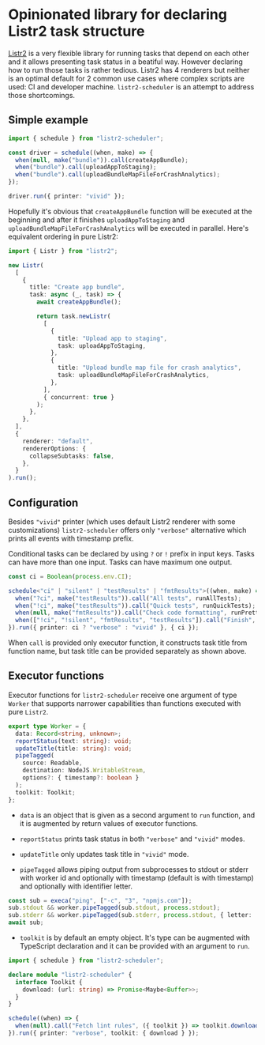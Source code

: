 # Opinionated library for declaring Listr2 task structure

[Listr2](https://listr2.kilic.dev) is a very flexible library for running tasks that
depend on each other and it allows presenting task status in a beatiful way.
However declaring how to run those tasks is rather tedious. Listr2 has 4 renderers
but neither is an optimal default for 2 common use cases where complex scripts are used:
CI and developer machine. `listr2-scheduler` is an attempt to address those shortcomings.

## Simple example

```TypeScript
import { schedule } from "listr2-scheduler";

const driver = schedule((when, make) => {
  when(null, make("bundle")).call(createAppBundle);
  when("bundle").call(uploadAppToStaging);
  when("bundle").call(uploadBundleMapFileForCrashAnalytics);
});

driver.run({ printer: "vivid" });
```

Hopefully it's obvious that `createAppBundle` function will be executed at the beginning
and after it finishes `uploadAppToStaging` and `uploadBundleMapFileForCrashAnalytics` will
be executed in parallel. Here's equivalent ordering in pure Listr2:

```TypeScript
import { Listr } from "listr2";

new Listr(
  [
    {
      title: "Create app bundle",
      task: async (_, task) => {
        await createAppBundle();

        return task.newListr(
          [
            {
              title: "Upload app to staging",
              task: uploadAppToStaging,
            },
            {
              title: "Upload bundle map file for crash analytics",
              task: uploadBundleMapFileForCrashAnalytics,
            },
          ],
          { concurrent: true }
        );
      },
    },
  ],
  {
    renderer: "default",
    rendererOptions: {
      collapseSubtasks: false,
    },
  }
).run();
```

## Configuration

Besides `"vivid"` printer (which uses default Listr2 renderer with some customizations)
`listr2-scheduler` offers only `"verbose"` alternative which prints all events with
timestamp prefix.

Conditional tasks can be declared by using `?` or `!` prefix in input keys. Tasks can
have more than one input. Tasks can have maximum one output.

```TypeScript
const ci = Boolean(process.env.CI);

schedule<"ci" | "silent" | "testResults" | "fmtResults">((when, make) => {
  when("?ci", make("testResults")).call("All tests", runAllTests);
  when("!ci", make("testResults")).call("Quick tests", runQuickTests);
  when(null, make("fmtResults")).call("Check code formatting", runPrettier);
  when(["!ci", "!silent", "fmtResults", "testResults"]).call("Finish", showDoneAlert);
}).run({ printer: ci ? "verbose" : "vivid" }, { ci });
```

When `call` is provided only executor function, it constructs task title from
function name, but task title can be provided separately as shown above.

## Executor functions

Executor functions for `listr2-scheduler` receive one argument of type `Worker` that
supports narrower capabilities than functions executed with pure `Listr2`.

```TypeScript
export type Worker = {
  data: Record<string, unknown>;
  reportStatus(text: string): void;
  updateTitle(title: string): void;
  pipeTagged(
    source: Readable,
    destination: NodeJS.WritableStream,
    options?: { timestamp?: boolean }
  );
  toolkit: Toolkit;
};
```

- `data` is an object that is given as a second argument to `run` function, and it
  is augmented by return values of executor functions.

- `reportStatus` prints task status in both `"verbose"` and `"vivid"` modes.

- `updateTitle` only updates task title in `"vivid"` mode.

- `pipeTagged` allows piping output from subprocesses to stdout or stderr with worker
  id and optionally with timestamp (default is with timestamp) and optionally with
  identifier letter.

```TypeScript
const sub = execa("ping", ["-c", "3", "npmjs.com"]);
sub.stdout && worker.pipeTagged(sub.stdout, process.stdout);
sub.stderr && worker.pipeTagged(sub.stderr, process.stdout, { letter: 'E' });
await sub;
```

- `toolkit` is by default an empty object. It's type can be augmented with TypeScript
  declaration and it can be provided with an argument to `run`.

```TypeScript
import { schedule } from "listr2-scheduler";

declare module "listr2-scheduler" {
  interface Toolkit {
    download: (url: string) => Promise<Maybe<Buffer>>;
  }
}

schedule((when) => {
  when(null).call("Fetch lint rules", ({ toolkit }) => toolkit.download(lintUrl));
}).run({ printer: "verbose", toolkit: { download } });
```
